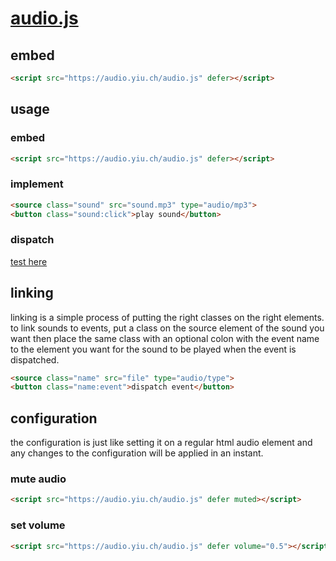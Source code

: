 # [audio.js](https://audio.yiu.ch)
## embed
```html
<script src="https://audio.yiu.ch/audio.js" defer></script>
```
## usage
### embed
```html
<script src="https://audio.yiu.ch/audio.js" defer></script>
```
### implement
```html
<source class="sound" src="sound.mp3" type="audio/mp3">
<button class="sound:click">play sound</button>
```
### dispatch
[test here](https://audio.yiu.ch/)
## linking
linking is a simple process of putting the right classes on the right elements.  
to link sounds to events, put a class on the source element of the sound you want then place the same class with an optional colon with the event name to the element you want for the sound to be played when the event is dispatched. 
```html
<source class="name" src="file" type="audio/type">
<button class="name:event">dispatch event</button>
```
## configuration
the configuration is just like setting it on a regular html audio element and any changes to the configuration will be applied in an instant. 
### mute audio
```html
<script src="https://audio.yiu.ch/audio.js" defer muted></script>
```
### set volume
```html
<script src="https://audio.yiu.ch/audio.js" defer volume="0.5"></script>
```

